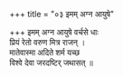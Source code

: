 +++
title = "०३ इमम् अग्न आयुषे"

+++
इमम् अग्न आयुषे वर्चसे धाः  
प्रियं रेतो वरुण मित्र राजन् ।  
मातेवास्मा अदिते शर्म यच्छ  
विश्वे देवा जरदष्टिर् जथासत् ॥
